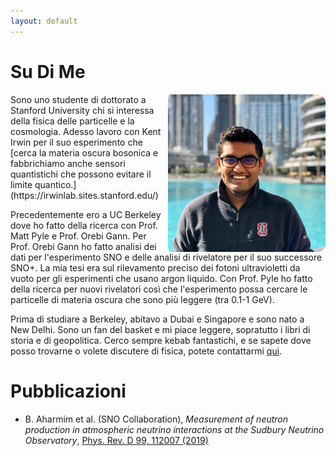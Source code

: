 ```yaml
---
layout: default
---
```

<!---
Text can be **bold**, _italic_, or ~~strikethrough~~.

[Link to another page](./another-page.html)

There should be whitespace between paragraphs.

There should be whitespace between paragraphs. We recommend including a README, or a file with information about your project.
--->
# Su Di Me
 <img align="right" src="./dp.jpg" style="max-width:50%; border-radius:5%; padding-left: 10px;">
<!--<img style="position:absolute; LEFT:78% " width="205" height="308" src="./goodpic.jpg"> -->
Sono uno studente di dottorato a Stanford University chi si interessa della fisica delle particelle e la 
cosmologia. Adesso lavoro con Kent Irwin per il suo esperimento che [cerca la materia oscura bosonica e fabbrichiamo anche sensori quantistichi che possono 
evitare il limite quantico.](https://irwinlab.sites.stanford.edu/) 


Precedentemente ero a UC Berkeley dove ho fatto della ricerca con Prof. Matt Pyle e Prof. Orebi Gann.
Per Prof. Orebi Gann ho fatto analisi dei dati per l'esperimento SNO e delle analisi di rivelatore per il suo 
successore SNO+. La mia tesi era sul rilevamento preciso dei fotoni ultravioletti da vuoto per gli esperimenti che usano 
argon liquido. Con Prof. Pyle ho fatto della ricerca per nuovi rivelatori così che l'esperimento possa cercare le particelle di materia
oscura che sono più leggere (tra 0.1-1 GeV).

Prima di studiare a Berkeley, abitavo a Dubai e Singapore e sono nato a New Delhi. Sono un fan del basket e mi piace leggere, sopratutto i libri
di storia e di geopolitica. Cerco sempre kebab fantastichi, e se sapete dove posso trovarne o volete discutere di fisica,
potete contattarmi [qui](mailto:joesingh@stanford.edu).

# Pubblicazioni

* B. Aharmim et al. (SNO Collaboration), _Measurement of neutron production in atmospheric neutrino interactions at the Sudbury Neutrino Observatory_,
  [Phys. Rev. D 99, 112007 (2019)](https://journals.aps.org/prd/abstract/10.1103/PhysRevD.99.112007)

<!---
## Header 2

> This is a blockquote following a header.
>
> When something is important enough, you do it even if the odds are not in your favor.

### Header 3

```js
// Javascript code with syntax highlighting.
var fun = function lang(l) {
  dateformat.i18n = require('./lang/' + l)
  return true;
}
```

```ruby
# Ruby code with syntax highlighting
GitHubPages::Dependencies.gems.each do |gem, version|
  s.add_dependency(gem, "= #{version}")
end
```

#### Header 4

*   This is an unordered list following a header.
*   This is an unordered list following a header.
*   This is an unordered list following a header.

##### Header 5

1.  This is an ordered list following a header.
2.  This is an ordered list following a header.
3.  This is an ordered list following a header.

###### Header 6

| head1        | head two          | three |
|:-------------|:------------------|:------|
| ok           | good swedish fish | nice  |
| out of stock | good and plenty   | nice  |
| ok           | good `oreos`      | hmm   |
| ok           | good `zoute` drop | yumm  |

### There's a horizontal rule below this.

* * *

### Here is an unordered list:

*   Item foo
*   Item bar
*   Item baz
*   Item zip

### And an ordered list:

1.  Item one
1.  Item two
1.  Item three
1.  Item four

### And a nested list:

- level 1 item
  - level 2 item
  - level 2 item
    - level 3 item
    - level 3 item
- level 1 item
  - level 2 item
  - level 2 item
  - level 2 item
- level 1 item
  - level 2 item
  - level 2 item
- level 1 item

### Small image

![Octocat](https://assets-cdn.github.com/images/icons/emoji/octocat.png)

### Large image

![Branching](https://guides.github.com/activities/hello-world/branching.png)


### Definition lists can be used with HTML syntax.

<dl>
<dt>Name</dt>
<dd>Godzilla</dd>
<dt>Born</dt>
<dd>1952</dd>
<dt>Birthplace</dt>
<dd>Japan</dd>
<dt>Color</dt>
<dd>Green</dd>
</dl>

```
Long, single-line code blocks should not wrap. They should horizontally scroll if they are too long. This line should be long enough to demonstrate this.
```

```
The final element.
```
--->
